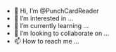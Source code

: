 - 👋 Hi, I’m @PunchCardReader
- 👀 I’m interested in ...
- 🌱 I’m currently learning ...
- 💞️ I’m looking to collaborate on ...
- 📫 How to reach me ...

<!---
PunchCardReader/PunchCardReader is a ✨ special ✨ repository because its `README.md` (this file) appears on your GitHub profile.
You can click the Preview link to take a look at your changes.
--->
